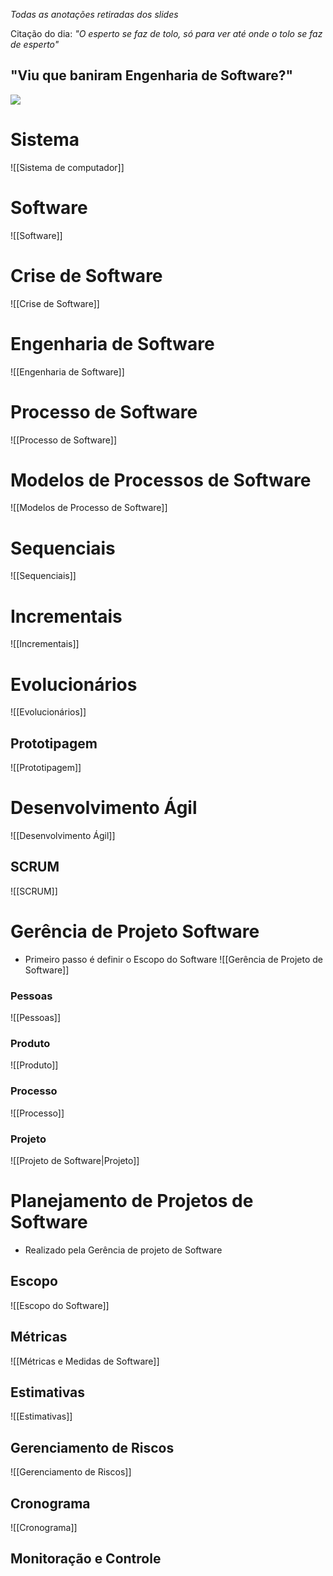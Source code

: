 *Todas as anotações retiradas dos slides*

Citação do dia:
	*"O esperto se faz de tolo, só para ver até onde o tolo se faz de esperto"*
## "Viu que baniram Engenharia de Software?"
 ![](https://media.giphy.com/media/11sBLVxNs7v6WA/giphy.gif?cid=790b7611mruc8zx1eoe7wwwib1l4cmnpfbj6v9pkd3ucecpz&ep=v1_gifs_search&rid=giphy.gif&ct=g)

# Sistema
![[Sistema de computador]]



# Software
![[Software]]

# Crise de Software
![[Crise de Software]]

# Engenharia de Software
![[Engenharia de Software]]
# Processo de Software
![[Processo de Software]]

# Modelos de Processos de Software
![[Modelos de Processo de Software]]

# Sequenciais
![[Sequenciais]]

# Incrementais
![[Incrementais]]
# Evolucionários
![[Evolucionários]]

## Prototipagem
![[Prototipagem]]

# Desenvolvimento Ágil
![[Desenvolvimento Ágil]]

## SCRUM
![[SCRUM]]

# Gerência de Projeto Software
- Primeiro passo é definir o Escopo do Software
![[Gerência de Projeto de Software]]
### Pessoas
![[Pessoas]]

### Produto
![[Produto]]

### Processo
![[Processo]]
### Projeto
![[Projeto de Software|Projeto]]

# Planejamento de Projetos de Software
- Realizado pela Gerência de projeto de Software
## Escopo
![[Escopo do Software]]
## Métricas
![[Métricas e Medidas de Software]]
## Estimativas
![[Estimativas]]
## Gerenciamento de Riscos
![[Gerenciamento de Riscos]]

## Cronograma
![[Cronograma]]
## Monitoração e Controle






